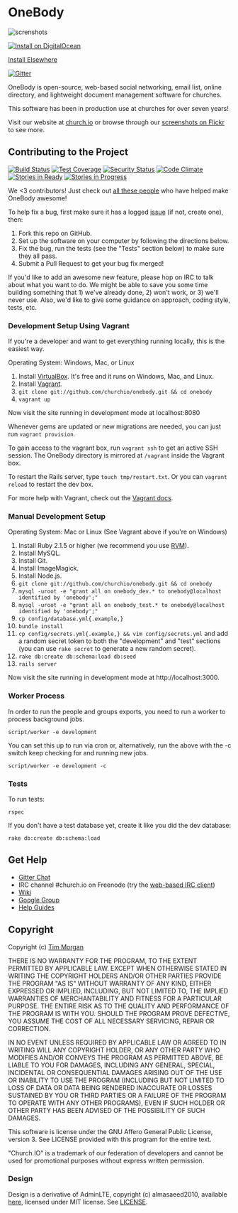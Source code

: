# OneBody

![screnshots](https://farm8.staticflickr.com/7508/15498980049_3527e0817e_b.jpg)

[![Install on DigitalOcean](http://installer.71m.us/button.svg)](http://installer.71m.us/install?url=https://github.com/churchio/onebody)

[Install Elsewhere](https://github.com/churchio/onebody/wiki/Installation)

[![Gitter](https://badges.gitter.im/Chat%20with%20us.svg)](https://gitter.im/churchio/onebody)

OneBody is open-source, web-based social networking, email list, online directory, and lightweight document management software for churches.

This software has been in production use at churches for over seven years!

Visit our website at [church.io](http://church.io) or browse through our [screenshots on Flickr](https://www.flickr.com/photos/timothymorgan/sets/72157644451251789) to see more.

## Contributing to the Project

[![Build Status](http://img.shields.io/travis/churchio/onebody.svg)](https://travis-ci.org/churchio/onebody)
[![Test Coverage](https://coveralls.io/repos/churchio/onebody/badge.svg)](https://coveralls.io/r/churchio/onebody)
[![Security Status](https://hakiri.io/github/churchio/onebody/master.svg)](https://hakiri.io/github/churchio/onebody/master)
[![Code Climate](https://codeclimate.com/github/churchio/onebody/badges/gpa.svg)](https://codeclimate.com/github/churchio/onebody)
[![Stories in Ready](https://badge.waffle.io/churchio/onebody.svg?label=ready&title=stories+ready)](http://waffle.io/churchio/onebody)
[![Stories in Progress](https://badge.waffle.io/churchio/onebody.svg?label=in+progress&title=stories+in+progress)](http://waffle.io/churchio/onebody)

We <3 contributors! Just check out [all these people](https://github.com/orgs/churchio/people) who have helped make OneBody awesome!

To help fix a bug, first make sure it has a logged [issue](https://github.com/churchio/onebody/issues) (if not, create one), then:

1. Fork this repo on GitHub.
2. Set up the software on your computer by following the directions below.
3. Fix the bug, run the tests (see the "Tests" section below) to make sure they all pass.
4. Submit a Pull Request to get your bug fix merged!

If you'd like to add an awesome new feature, please hop on IRC to talk about what you want to do. We might be able to save you some time building something that 1) we've already done, 2) won't work, or 3) we'll never use. Also, we'd like to give some guidance on approach, coding style, tests, etc.

### Development Setup Using Vagrant

If you're a developer and want to get everything running locally, this is the easiest way.

Operating System: Windows, Mac, or Linux

1. Install [VirtualBox](https://www.virtualbox.org/wiki/Downloads). It's free and it runs on Windows, Mac, and Linux.
2. Install [Vagrant](http://docs.vagrantup.com/v2/installation/index.html).
3. `git clone git://github.com/churchio/onebody.git && cd onebody`
4. `vagrant up`

Now visit the site running in development mode at localhost:8080

Whenever gems are updated or new migrations are needed, you can just run `vagrant provision`.

To gain access to the vagrant box, run `vagrant ssh` to get an active SSH session. The OneBody directory is mirrored at `/vagrant` inside the Vagrant box.

To restart the Rails server, type `touch tmp/restart.txt`. Or you can `vagrant reload` to restart the dev box.

For more help with Vagrant, check out the [Vagrant docs](http://docs.vagrantup.com/v2/).

### Manual Development Setup

Operating System: Mac or Linux (See Vagrant above if you're on Windows)

1. Install Ruby 2.1.5 or higher (we recommend you use [RVM](https://rvm.io/)).
2. Install MySQL.
3. Install Git.
4. Install ImageMagick.
5. Install Node.js.
6. `git clone git://github.com/churchio/onebody.git && cd onebody`
7. `mysql -uroot -e "grant all on onebody_dev.* to onebody@localhost identified by 'onebody';"`
8. `mysql -uroot -e "grant all on onebody_test.* to onebody@localhost identified by 'onebody';"`
9. `cp config/database.yml{.example,}`
10. `bundle install`
11. `cp config/secrets.yml{.example,} && vim config/secrets.yml` and add a random secret token to both the "development" and "test" sections (you can use `rake secret` to generate a new random secret).
12. `rake db:create db:schema:load db:seed`
13. `rails server`

Now visit the site running in development mode at http://localhost:3000.

### Worker Process

In order to run the people and groups exports, you need to run a worker to process background jobs.

```
script/worker -e development
```

You can set this up to run via cron or, alternatively, run the above with the -c switch keep checking for and running new jobs.

```
script/worker -e development -c
```

### Tests

To run tests:

```
rspec
```

If you don't have a test database yet, create it like you did the dev database:

```
rake db:create db:schema:load
```

## Get Help

* [Gitter Chat](https://gitter.im/churchio/onebody)
* IRC channel #church.io on Freenode (try the [web-based IRC client](https://webchat.freenode.net/?channels=#church.io))
* [Wiki](http://wiki.github.com/churchio/onebody)
* [Google Group](http://groups.google.com/group/churchio)
* [Help Guides](http://church.io/onebody/help)

## Copyright

Copyright (c) [Tim Morgan](http://timmorgan.org)

THERE IS NO WARRANTY FOR THE PROGRAM, TO THE EXTENT PERMITTED BY APPLICABLE LAW. EXCEPT WHEN OTHERWISE STATED IN WRITING THE COPYRIGHT HOLDERS AND/OR OTHER PARTIES PROVIDE THE PROGRAM "AS IS" WITHOUT WARRANTY OF ANY KIND, EITHER EXPRESSED OR IMPLIED, INCLUDING, BUT NOT LIMITED TO, THE IMPLIED WARRANTIES OF MERCHANTABILITY AND FITNESS FOR A PARTICULAR PURPOSE. THE ENTIRE RISK AS TO THE QUALITY AND PERFORMANCE OF THE PROGRAM IS WITH YOU. SHOULD THE PROGRAM PROVE DEFECTIVE, YOU ASSUME THE COST OF ALL NECESSARY SERVICING, REPAIR OR CORRECTION.

IN NO EVENT UNLESS REQUIRED BY APPLICABLE LAW OR AGREED TO IN WRITING WILL ANY COPYRIGHT HOLDER, OR ANY OTHER PARTY WHO MODIFIES AND/OR CONVEYS THE PROGRAM AS PERMITTED ABOVE, BE LIABLE TO YOU FOR DAMAGES, INCLUDING ANY GENERAL, SPECIAL, INCIDENTAL OR CONSEQUENTIAL DAMAGES ARISING OUT OF THE USE OR INABILITY TO USE THE PROGRAM (INCLUDING BUT NOT LIMITED TO LOSS OF DATA OR DATA BEING RENDERED INACCURATE OR LOSSES SUSTAINED BY YOU OR THIRD PARTIES OR A FAILURE OF THE PROGRAM TO OPERATE WITH ANY OTHER PROGRAMS), EVEN IF SUCH HOLDER OR OTHER PARTY HAS BEEN ADVISED OF THE POSSIBILITY OF SUCH DAMAGES.

This software is license under the GNU Affero General Public License, version 3. See LICENSE provided with this program for the entire text.

"Church.IO" is a trademark of our federation of developers and cannot be used for promotional purposes without express written permission.

### Design

Design is a derivative of AdminLTE, copyright (c) almasaeed2010, available [here](https://github.com/almasaeed2010/AdminLTE), licensed under MIT license. See [LICENSE](https://github.com/almasaeed2010/AdminLTE/blob/master/LICENSE).
